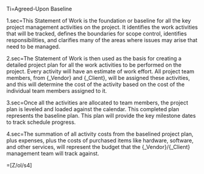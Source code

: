 Ti=Agreed-Upon Baseline

1.sec=This Statement of Work is the foundation or baseline for all the key project management activities on the project. It identifies the work activities that will be tracked, defines the boundaries for scope control, identifies responsibilities, and clarifies many of the areas where issues may arise that need to be managed.

2.sec=The Statement of Work is then used as the basis for creating a detailed project plan for all the work activities to be performed on the project. Every activity will have an estimate of work effort. All project team members, from {_Vendor} and {_Client}, will be assigned these activities, and this will determine the cost of the activity based on the cost of the individual team members assigned to it.

3.sec=Once all the activities are allocated to team members, the project plan is leveled and loaded against the calendar. This completed plan represents the baseline plan. This plan will provide the key milestone dates to track schedule progress.

4.sec=The summation of all activity costs from the baselined project plan, plus expenses, plus the costs of purchased items like hardware, software, and other services, will represent the budget that the {_Vendor}/{_Client} management team will track against.

=[Z/ol/s4]
